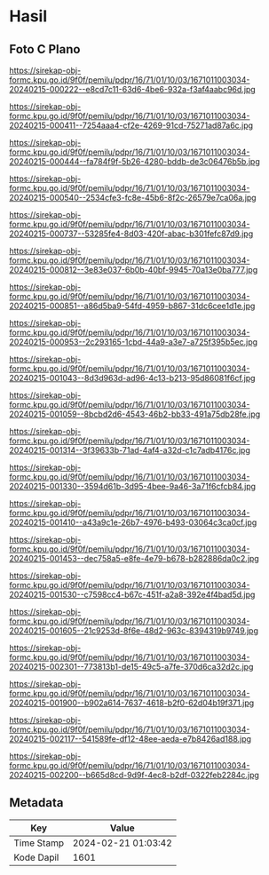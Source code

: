# Hasil

## Foto C Plano

https://sirekap-obj-formc.kpu.go.id/9f0f/pemilu/pdpr/16/71/01/10/03/1671011003034-20240215-000222--e8cd7c11-63d6-4be6-932a-f3af4aabc96d.jpg

https://sirekap-obj-formc.kpu.go.id/9f0f/pemilu/pdpr/16/71/01/10/03/1671011003034-20240215-000411--7254aaa4-cf2e-4269-91cd-75271ad87a6c.jpg

https://sirekap-obj-formc.kpu.go.id/9f0f/pemilu/pdpr/16/71/01/10/03/1671011003034-20240215-000444--fa784f9f-5b26-4280-bddb-de3c06476b5b.jpg

https://sirekap-obj-formc.kpu.go.id/9f0f/pemilu/pdpr/16/71/01/10/03/1671011003034-20240215-000540--2534cfe3-fc8e-45b6-8f2c-26579e7ca06a.jpg

https://sirekap-obj-formc.kpu.go.id/9f0f/pemilu/pdpr/16/71/01/10/03/1671011003034-20240215-000737--53285fe4-8d03-420f-abac-b301fefc87d9.jpg

https://sirekap-obj-formc.kpu.go.id/9f0f/pemilu/pdpr/16/71/01/10/03/1671011003034-20240215-000812--3e83e037-6b0b-40bf-9945-70a13e0ba777.jpg

https://sirekap-obj-formc.kpu.go.id/9f0f/pemilu/pdpr/16/71/01/10/03/1671011003034-20240215-000851--a86d5ba9-54fd-4959-b867-31dc6cee1d1e.jpg

https://sirekap-obj-formc.kpu.go.id/9f0f/pemilu/pdpr/16/71/01/10/03/1671011003034-20240215-000953--2c293165-1cbd-44a9-a3e7-a725f395b5ec.jpg

https://sirekap-obj-formc.kpu.go.id/9f0f/pemilu/pdpr/16/71/01/10/03/1671011003034-20240215-001043--8d3d963d-ad96-4c13-b213-95d86081f6cf.jpg

https://sirekap-obj-formc.kpu.go.id/9f0f/pemilu/pdpr/16/71/01/10/03/1671011003034-20240215-001059--8bcbd2d6-4543-46b2-bb33-491a75db28fe.jpg

https://sirekap-obj-formc.kpu.go.id/9f0f/pemilu/pdpr/16/71/01/10/03/1671011003034-20240215-001314--3f39633b-71ad-4af4-a32d-c1c7adb4176c.jpg

https://sirekap-obj-formc.kpu.go.id/9f0f/pemilu/pdpr/16/71/01/10/03/1671011003034-20240215-001330--3594d61b-3d95-4bee-9a46-3a71f6cfcb84.jpg

https://sirekap-obj-formc.kpu.go.id/9f0f/pemilu/pdpr/16/71/01/10/03/1671011003034-20240215-001410--a43a9c1e-26b7-4976-b493-03064c3ca0cf.jpg

https://sirekap-obj-formc.kpu.go.id/9f0f/pemilu/pdpr/16/71/01/10/03/1671011003034-20240215-001453--dec758a5-e8fe-4e79-b678-b282886da0c2.jpg

https://sirekap-obj-formc.kpu.go.id/9f0f/pemilu/pdpr/16/71/01/10/03/1671011003034-20240215-001530--c7598cc4-b67c-451f-a2a8-392e4f4bad5d.jpg

https://sirekap-obj-formc.kpu.go.id/9f0f/pemilu/pdpr/16/71/01/10/03/1671011003034-20240215-001605--21c9253d-8f6e-48d2-963c-8394319b9749.jpg

https://sirekap-obj-formc.kpu.go.id/9f0f/pemilu/pdpr/16/71/01/10/03/1671011003034-20240215-002301--773813b1-de15-49c5-a7fe-370d6ca32d2c.jpg

https://sirekap-obj-formc.kpu.go.id/9f0f/pemilu/pdpr/16/71/01/10/03/1671011003034-20240215-001900--b902a614-7637-4618-b2f0-62d04b19f371.jpg

https://sirekap-obj-formc.kpu.go.id/9f0f/pemilu/pdpr/16/71/01/10/03/1671011003034-20240215-002117--541589fe-df12-48ee-aeda-e7b8426ad188.jpg

https://sirekap-obj-formc.kpu.go.id/9f0f/pemilu/pdpr/16/71/01/10/03/1671011003034-20240215-002200--b665d8cd-9d9f-4ec8-b2df-0322feb2284c.jpg


## Metadata

| Key        | Value               |
| ---------- | ------------------- |
| Time Stamp | 2024-02-21 01:03:42 |
| Kode Dapil | 1601                |



